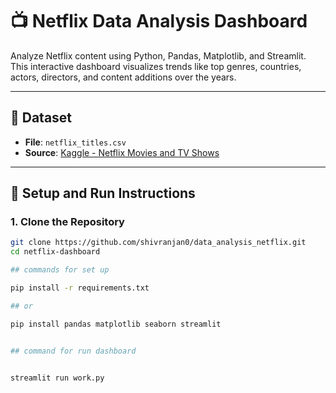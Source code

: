# 📺 Netflix Data Analysis Dashboard

Analyze Netflix content using Python, Pandas, Matplotlib, and Streamlit.  
This interactive dashboard visualizes trends like top genres, countries, actors, directors, and content additions over the years.

---

## 📁 Dataset

- **File**: `netflix_titles.csv`
- **Source**: [Kaggle - Netflix Movies and TV Shows](https://www.kaggle.com/datasets/shivamb/netflix-shows)

---

## 🚀 Setup and Run Instructions

### 1. Clone the Repository

```bash
git clone https://github.com/shivranjan0/data_analysis_netflix.git
cd netflix-dashboard

## commands for set up

pip install -r requirements.txt

## or 

pip install pandas matplotlib seaborn streamlit


## command for run dashboard


streamlit run work.py




